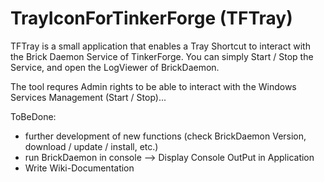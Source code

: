 # TrayIconForTinkerForge (TFTray)

TFTray is a small application that enables a Tray Shortcut to interact with the Brick Daemon Service of TinkerForge.
You can simply Start / Stop the Service, and open the LogViewer of BrickDaemon.

The tool requres Admin rights to be able to interact with the Windows Services Management (Start / Stop)...

ToBeDone:

- further development of new functions (check BrickDaemon Version, download / update / install, etc.)
- run BrickDaemon in console --> Display Console OutPut in Application
- Write Wiki-Documentation
